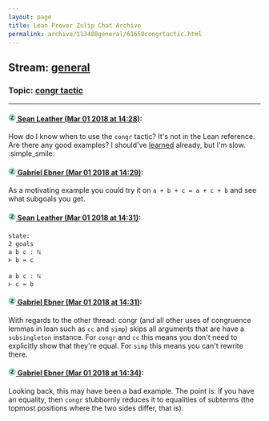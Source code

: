 ```yaml
---
layout: page
title: Lean Prover Zulip Chat Archive 
permalink: archive/113488general/61650congrtactic.html
---
```


## Stream: [general](index.html)
### Topic: [congr tactic](61650congrtactic.html)

---

#### [![Click to go to Zulip](../../assets/img/zulip2.png) Sean Leather (Mar 01 2018 at 14:28)](https://leanprover.zulipchat.com/#narrow/stream/113488-general/topic/congr%20tactic/near/123137699):
How do I know when to use the `congr` tactic? It's not in the Lean reference. Are there any good examples? I should've [learned](https://gitter.im/leanprover_public/Lobby?at=5a8d2134c3c5f8b90de5020b) already, but I'm slow. :simple_smile:

#### [![Click to go to Zulip](../../assets/img/zulip2.png) Gabriel Ebner (Mar 01 2018 at 14:29)](https://leanprover.zulipchat.com/#narrow/stream/113488-general/topic/congr%20tactic/near/123137723):
As a motivating example you could try it on `a + b + c = a + c + b` and see what subgoals you get.

#### [![Click to go to Zulip](../../assets/img/zulip2.png) Sean Leather (Mar 01 2018 at 14:31)](https://leanprover.zulipchat.com/#narrow/stream/113488-general/topic/congr%20tactic/near/123137799):
```lean
state:
2 goals
a b c : ℕ
⊢ b = c

a b c : ℕ
⊢ c = b
```

#### [![Click to go to Zulip](../../assets/img/zulip2.png) Gabriel Ebner (Mar 01 2018 at 14:31)](https://leanprover.zulipchat.com/#narrow/stream/113488-general/topic/congr%20tactic/near/123137804):
With regards to the other thread: congr (and all other uses of congruence lemmas in lean such as `cc` and `simp`) skips all arguments that are have a `subsingleton` instance.  For `congr` and `cc` this means you don't need to explicitly show that they're equal.  For `simp` this means you can't rewrite there.

#### [![Click to go to Zulip](../../assets/img/zulip2.png) Gabriel Ebner (Mar 01 2018 at 14:34)](https://leanprover.zulipchat.com/#narrow/stream/113488-general/topic/congr%20tactic/near/123137911):
Looking back, this may have been a bad example.  The point is: if you have an equality, then `congr` stubbornly reduces it to equalities of subterms (the topmost positions where the two sides differ, that is).

